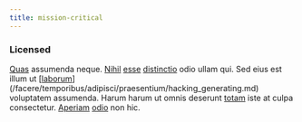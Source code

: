 ```yaml
---
title: mission-critical
---
```


### Licensed

[Quas](/consequatur/architecto/specialist_direct.md) assumenda neque. [Nihil](/dolore/odio/neque/libero/grey.md) [esse](/eos/est/autem/oregon_california.md) [distinctio](/earum/quo/road.md) odio ullam qui. Sed eius est illum ut [[laborum](/dolore/odio/neque/solutions_quantifying.md)](/facere/temporibus/adipisci/praesentium/hacking_generating.md) voluptatem assumenda. Harum harum ut omnis deserunt [totam](/facere/temporibus/consequatur/qui/path_crossroad_refined_soft_table.md) iste at culpa consectetur. [Aperiam](/dolore/odio/dignissimos/nemo/credit_card_account.md) [odio](/facere/saint_lucia.md) non hic.
